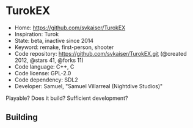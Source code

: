 # TurokEX

- Home: https://github.com/svkaiser/TurokEX
- Inspiration: Turok
- State: beta, inactive since 2014
- Keyword: remake, first-person, shooter
- Code repository: https://github.com/svkaiser/TurokEX.git (@created 2012, @stars 41, @forks 11)
- Code language: C++, C
- Code license: GPL-2.0
- Code dependency: SDL2
- Developer: Samuel, "Samuel Villarreal (Nightdive Studios)"

Playable? Does it build? Sufficient development?

## Building
